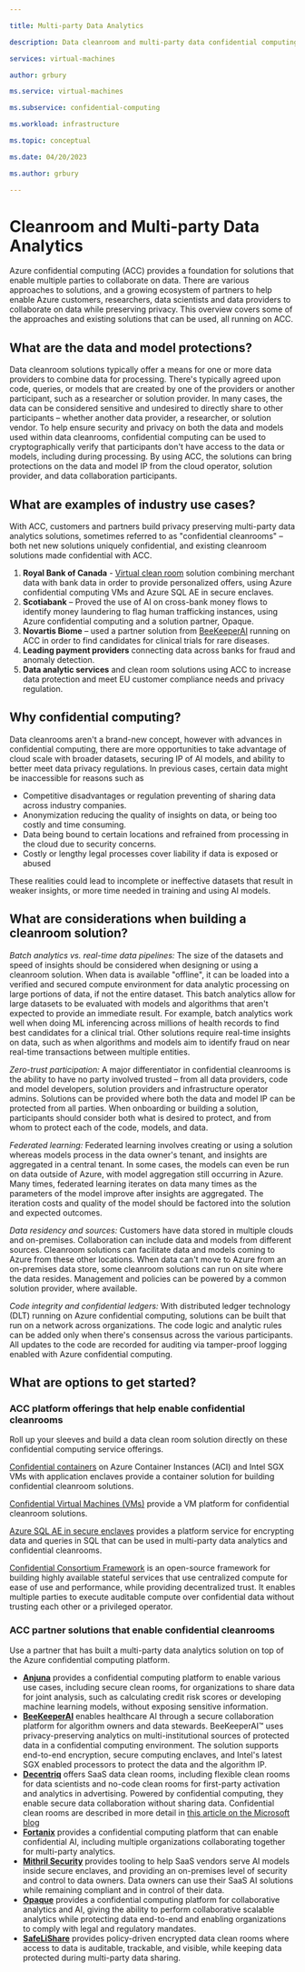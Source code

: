 ```yaml
---

title: Multi-party Data Analytics

description: Data cleanroom and multi-party data confidential computing solutions

services: virtual-machines

author: grbury

ms.service: virtual-machines

ms.subservice: confidential-computing

ms.workload: infrastructure

ms.topic: conceptual

ms.date: 04/20/2023

ms.author: grbury

---
```


# Cleanroom and Multi-party Data Analytics

Azure confidential computing (ACC) provides a foundation for solutions that enable multiple parties to collaborate on data. There are various approaches to solutions, and a growing ecosystem of partners to help enable Azure customers, researchers, data scientists and data providers to collaborate on data while preserving privacy. This overview covers some of the approaches and existing solutions that can be used, all running on ACC.

## What are the data and model protections?

Data cleanroom solutions typically offer a means for one or more data providers to combine data for processing.  There's typically agreed upon code, queries, or models that are created by one of the providers or another participant, such as a researcher or solution provider. In many cases, the data can be considered sensitive and undesired to directly share to other participants – whether another data provider, a researcher, or solution vendor. To help ensure security and privacy on both the data and models used within data cleanrooms, confidential computing can be used to cryptographically verify that participants don't have access to the data or models, including during processing. By using ACC, the solutions can bring protections on the data and model IP from the cloud operator, solution provider, and data collaboration participants.

## What are examples of industry use cases?

With ACC, customers and partners build privacy preserving multi-party data analytics solutions, sometimes referred to as "confidential cleanrooms" – both net new solutions uniquely confidential, and existing cleanroom solutions made confidential with ACC.

1. **Royal Bank of Canada** - [Virtual clean room](https://aka.ms/RBCstory) solution combining merchant data with bank data in order to provide personalized offers, using Azure confidential computing VMs and Azure SQL AE in secure enclaves.
2. **Scotiabank** – Proved the use of AI on cross-bank money flows to identify money laundering to flag human trafficking instances, using Azure confidential computing and a solution partner, Opaque.
3. **Novartis Biome** – used a partner solution from [BeeKeeperAI](https://aka.ms/ACC-BeeKeeperAI) running on ACC in order to find candidates for clinical trials for rare diseases.
4. **Leading payment providers** connecting data across banks for fraud and anomaly detection.
5. **Data analytic services** and clean room solutions using ACC to increase data protection and meet EU customer compliance needs and privacy regulation.


## Why confidential computing?

Data cleanrooms aren't a brand-new concept, however with advances in confidential computing, there are more opportunities to take advantage of cloud scale with broader datasets, securing IP of AI models, and ability to better meet data privacy regulations. In previous cases, certain data might be inaccessible for reasons such as

- Competitive disadvantages or regulation preventing of sharing data across industry companies.
- Anonymization reducing the quality of insights on data, or being too costly and time consuming.
- Data being bound to certain locations and refrained from processing in the cloud due to security concerns.
- Costly or lengthy legal processes cover liability if data is exposed or abused

These realities could lead to incomplete or ineffective datasets that result in weaker insights, or more time needed in training and using AI models.

## What are considerations when building a cleanroom solution?

_Batch analytics vs. real-time data pipelines:_ The size of the datasets and speed of insights should be considered when designing or using a cleanroom solution. When data is available "offline", it can be loaded into a verified and secured compute environment for data analytic processing on large portions of data, if not the entire dataset. This batch analytics allow for large datasets to be evaluated with models and algorithms that aren't expected to provide an immediate result.  For example, batch analytics work well when doing ML inferencing across millions of health records to find best candidates for a clinical trial. Other solutions require real-time insights on data, such as when algorithms and models aim to identify fraud on near real-time transactions between multiple entities.

_Zero-trust participation:_ A major differentiator in confidential cleanrooms is the ability to have no party involved trusted – from all data providers, code and model developers, solution providers and infrastructure operator admins. Solutions can be provided where both the data and model IP can be protected from all parties. When onboarding or building a solution, participants should consider both what is desired to protect, and from whom to protect each of the code, models, and data.

_Federated learning:_ Federated learning involves creating or using a solution whereas models process in the data owner's tenant, and insights are aggregated in a central tenant. In some cases, the models can even be run on data outside of Azure, with model aggregation still occurring in Azure. Many times, federated learning iterates on data many times as the parameters of the model improve after insights are aggregated. The iteration costs and quality of the model should be factored into the solution and expected outcomes.

_Data residency and sources:_ Customers have data stored in multiple clouds and on-premises.  Collaboration can include data and models from different sources.  Cleanroom solutions can facilitate data and models coming to Azure from these other locations. When data can't move to Azure from an on-premises data store, some cleanroom solutions can run on site where the data resides.  Management and policies can be powered by a common solution provider, where available.

_Code integrity and confidential ledgers:_ With distributed ledger technology (DLT) running on Azure confidential computing, solutions can be built that run on a network across organizations. The code logic and analytic rules can be added only when there's consensus across the various participants. All updates to the code are recorded for auditing via tamper-proof logging enabled with Azure confidential computing.

## What are options to get started?

### ACC platform offerings that help enable confidential cleanrooms
Roll up your sleeves and build a data clean room solution directly on these confidential computing service offerings.

[Confidential containers](./confidential-containers.md) on Azure Container Instances (ACI) and Intel SGX VMs with application enclaves provide a container solution for building confidential cleanroom solutions.

[Confidential Virtual Machines (VMs)](./confidential-vm-overview.md) provide a VM platform for confidential cleanroom solutions.

[Azure SQL AE in secure enclaves](/sql/relational-databases/security/encryption/always-encrypted-enclaves) provides a platform service for encrypting data and queries in SQL that can be used in multi-party data analytics and confidential cleanrooms.

[Confidential Consortium Framework](https://ccf.microsoft.com/) is an open-source framework for building highly available stateful services that use centralized compute for ease of use and performance, while providing decentralized trust. It enables multiple parties to execute auditable compute over confidential data without trusting each other or a privileged operator.

### ACC partner solutions that enable confidential cleanrooms
Use a partner that has built a multi-party data analytics solution on top of the Azure confidential computing platform.

- [**Anjuna**](https://www.anjuna.io/use-case-solutions) provides a confidential computing platform to enable various use cases, including secure clean rooms, for organizations to share data for joint analysis, such as calculating credit risk scores or developing machine learning models, without exposing sensitive information.
- [**BeeKeeperAI**](https://www.beekeeperai.com/) enables healthcare AI through a secure collaboration platform for algorithm owners and data stewards. BeeKeeperAI™ uses privacy-preserving analytics on multi-institutional sources of protected data in a confidential computing environment. The solution supports end-to-end encryption, secure computing enclaves, and Intel's latest SGX enabled processors to protect the data and the algorithm IP.
- [**Decentriq**](https://www.decentriq.com/) offers SaaS data clean rooms, including flexible clean rooms for data scientists and no-code clean rooms for first-party activation and analytics in advertising. Powered by confidential computing, they enable secure data collaboration without sharing data. Confidential clean rooms are described in more detail in [this article on the Microsoft blog](https://techcommunity.microsoft.com/t5/azure-confidential-computing/confidential-data-clean-rooms-the-evolution-of-sensitive-data/ba-p/3273844)
- [**Fortanix**](https://www.fortanix.com/platform/confidential-ai) provides a confidential computing platform that can enable confidential AI, including multiple organizations collaborating together for multi-party analytics.
- [**Mithril Security**](https://www.mithrilsecurity.io/) provides tooling to help SaaS vendors serve AI models inside secure enclaves, and providing an on-premises level of security and control to data owners. Data owners can use their SaaS AI solutions while remaining compliant and in control of their data.
- [**Opaque**](https://opaque.co/) provides a confidential computing platform for collaborative analytics and AI, giving the ability to perform collaborative scalable analytics while protecting data end-to-end and enabling organizations to comply with legal and regulatory mandates.
- [**SafeLiShare**](https://safelishare.com/solution/encrypted-data-clean-room/) provides policy-driven encrypted data clean rooms where access to data is auditable, trackable, and visible, while keeping data protected during multi-party data sharing.
